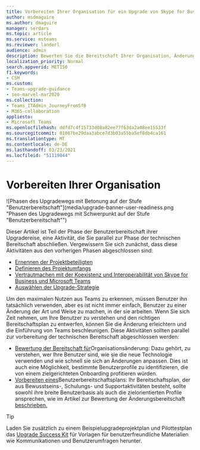 ```yaml
---
title: Vorbereiten Ihrer Organisation für ein Upgrade von Skype for Business auf Teams
author: msdmaguire
ms.author: dmaguire
manager: serdars
ms.topic: article
ms.service: msteams
ms.reviewer: landerl
audience: admin
description: Bewerten Sie die Bereitschaft Ihrer Organisation, Änderungen zu akzeptieren, und bereiten Sie einen Plan für das Upgrade von Skype for Business auf Microsoft Teams vor.
localization_priority: Normal
search.appverid: MET150
f1.keywords:
- CSH
ms.custom:
- Teams-upgrade-guidance
- seo-marvel-mar2020
ms.collection:
- Teams_ITAdmin_JourneyFromSfB
- M365-collaboration
appliesto:
- Microsoft Teams
ms.openlocfilehash: ddfd7c4f15733d08a82ee77f63da2a08ee15533f
ms.sourcegitcommit: 01087be29daa3abce7d3b03a55ba5ef8db4ca161
ms.translationtype: MT
ms.contentlocale: de-DE
ms.lasthandoff: 03/23/2021
ms.locfileid: "51119044"
---
```

# <a name="prepare-your-organization"></a>Vorbereiten Ihrer Organisation

![Phasen des Upgradewegs mit Betonung auf der Stufe "Benutzerbereitschaft"](media/upgrade-banner-user-readiness.png "Phasen des Upgradewegs mit Schwerpunkt auf der Stufe "Benutzerbereitschaft"")

Dieser Artikel ist Teil der Phase der Benutzerbereitschaft ihrer Upgradereise, eine Aktivität, die Sie parallel zur Phase der technischen Bereitschaft abschließen. Vergewissern Sie sich zunächst, dass diese Aktivitäten aus den vorherigen Phasen abgeschlossen sind:

- [Ernennen der Projektbeteiligten](upgrade-enlist-stakeholders.md)
- [Definieren des Projektumfangs](./upgrade-define-project-scope.md)
- [Vertrautmachen mit der Koexistenz und Interoperabilität von Skype for Business und Microsoft Teams](./teams-and-skypeforbusiness-coexistence-and-interoperability.md)
- [Auswählen der Upgrade-Strategie](upgrade-and-coexistence-of-skypeforbusiness-and-teams.md)

Um den maximalen Nutzen aus Teams zu erkennen, müssen Benutzer ihn tatsächlich verwenden, aber es ist nicht immer einfach, Benutzer zu einer Änderung der Art und Weise zu machen, in der sie arbeiten. Wenn Sie sich Zeit nehmen, um Ihre Benutzer zu verstehen und den richtigen Bereitschaftsplan zu entwerfen, können Sie die Änderung erleichtern und die Einführung von Teams beschleunigen. Diese Aktivitäten sollten parallel zur vorbereitung der technischen Bereitschaft abgeschlossen werden:

- [Bewertung der Bereitschaft für](./upgrade-org-change-readiness.md)Organisationsänderung: Dazu gehört, zu verstehen, wer Ihre Benutzer sind, wie sie die neue Technologie verwenden und wie schnell sie sich an Änderungen anpassen. Dies ist auch eine Möglichkeit, bestimmte Benutzerprofile zu identifizieren, die von einem zielgerichteten Onboarding profitieren würden.
- [Vorbereiten eines](./upgrade-user-readiness.md)Benutzerbereitschaftsplans: Ihr Bereitschaftsplan, der aus Bewusstseins-, Schulungs- und Supportaktivitäten besteht, sollte sowohl ihre breite Benutzerbasis als auch die zielorientierten Profile ansprechen, wie im Artikel zur Bewertung der Änderungsbereitschaft [beschrieben.](./upgrade-org-change-readiness.md)

> [!Tip]
> Laden Sie zusätzlich zu einem Beispielupgradeprojektplan und Pilottestplan das [Upgrade Success Kit](https://aka.ms/UpgradeSuccessKit) für Vorlagen für benutzerfreundliche Materialien wie Kommunikationen und Benutzerumfragen herunter.